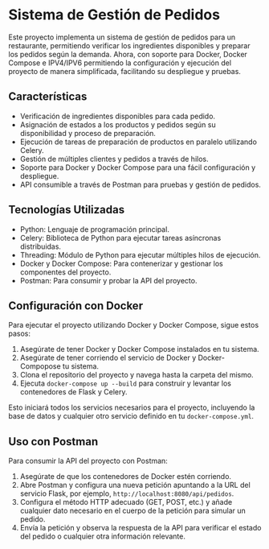 # Sistema de Gestión de Pedidos

Este proyecto implementa un sistema de gestión de pedidos para un restaurante, permitiendo verificar los ingredientes disponibles y preparar los pedidos según la demanda. Ahora, con soporte para Docker, Docker Compose e IPV4/IPV6 permitiendo la configuración y ejecución del proyecto de manera simplificada, facilitando su despliegue y pruebas.

## Características

- Verificación de ingredientes disponibles para cada pedido.
- Asignación de estados a los productos y pedidos según su disponibilidad y proceso de preparación.
- Ejecución de tareas de preparación de productos en paralelo utilizando Celery.
- Gestión de múltiples clientes y pedidos a través de hilos.
- Soporte para Docker y Docker Compose para una fácil configuración y despliegue.
- API consumible a través de Postman para pruebas y gestión de pedidos.

## Tecnologías Utilizadas

- Python: Lenguaje de programación principal.
- Celery: Biblioteca de Python para ejecutar tareas asíncronas distribuidas.
- Threading: Módulo de Python para ejecutar múltiples hilos de ejecución.
- Docker y Docker Compose: Para contenerizar y gestionar los componentes del proyecto.
- Postman: Para consumir y probar la API del proyecto.

## Configuración con Docker

Para ejecutar el proyecto utilizando Docker y Docker Compose, sigue estos pasos:

1. Asegúrate de tener Docker y Docker Compose instalados en tu sistema.
2. Asegúrate de tener corriendo el servicio de Docker y Docker-Compopose tu sistema.
2. Clona el repositorio del proyecto y navega hasta la carpeta del mismo.
3. Ejecuta `docker-compose up --build` para construir y levantar los contenedores de Flask y Celery.

Esto iniciará todos los servicios necesarios para el proyecto, incluyendo la base de datos y cualquier otro servicio definido en tu `docker-compose.yml`.

## Uso con Postman

Para consumir la API del proyecto con Postman:

1. Asegúrate de que los contenedores de Docker estén corriendo.
2. Abre Postman y configura una nueva petición apuntando a la URL del servicio Flask, por ejemplo, `http://localhost:8080/api/pedidos`.
3. Configura el método HTTP adecuado (GET, POST, etc.) y añade cualquier dato necesario en el cuerpo de la petición para simular un pedido.
4. Envía la petición y observa la respuesta de la API para verificar el estado del pedido o cualquier otra información relevante.